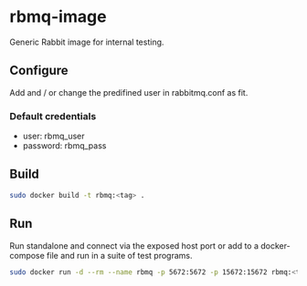 # rbmq-image

Generic Rabbit image for internal testing.

## Configure

Add and / or change the predifined user in rabbitmq.conf as fit.

### Default credentials

- user: rbmq_user
- password: rbmq_pass

## Build

```bash
sudo docker build -t rbmq:<tag> .
```

## Run


Run standalone and connect via the exposed host port or add to a 
docker-compose file and run in a suite of test programs.

```bash
sudo docker run -d --rm --name rbmq -p 5672:5672 -p 15672:15672 rbmq:<tag>
```
